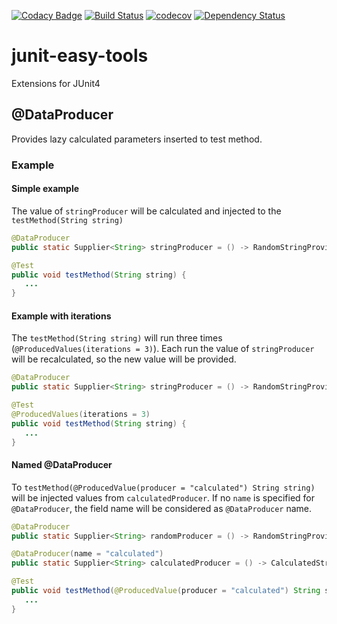 [![Codacy Badge](https://api.codacy.com/project/badge/Grade/edbdf73dad50403e8be8dfde05cb4107)](https://www.codacy.com/app/SeriyBg/junit-easy-tools?utm_source=github.com&utm_medium=referral&utm_content=SeriyBg/junit-easy-tools&utm_campaign=badger)
[![Build Status](https://travis-ci.org/SeriyBg/junit-easy-tools.svg?branch=master)](https://travis-ci.org/SeriyBg/junit-easy-tools)
[![codecov](https://codecov.io/gh/SeriyBg/junit-easy-tools/branch/master/graph/badge.svg)](https://codecov.io/gh/SeriyBg/junit-easy-tools)
[![Dependency Status](https://www.versioneye.com/user/projects/58bbf75f2ff683004468cc9f/badge.svg?style=flat-square)](https://www.versioneye.com/user/projects/58bbf75f2ff683004468cc9f)

# junit-easy-tools
Extensions for JUnit4

## @DataProducer
Provides lazy calculated parameters inserted to test method.
### Example

#### Simple example
The value of `stringProducer` will be calculated and injected to the `testMethod(String string)`
```java
@DataProducer
public static Supplier<String> stringProducer = () -> RandomStringProvider.get();

@Test
public void testMethod(String string) {
   ...
}
```

#### Example with iterations
The `testMethod(String string)` will run three times (`@ProducedValues(iterations = 3)`).
Each run the value of `stringProducer` will be recalculated, so the new value will be provided. 
```java
@DataProducer
public static Supplier<String> stringProducer = () -> RandomStringProvider.get();

@Test
@ProducedValues(iterations = 3)
public void testMethod(String string) {
   ...
}
```

#### Named @DataProducer
To `testMethod(@ProducedValue(producer = "calculated") String string)` will be injected values from `calculatedProducer`.
If no `name` is specified for `@DataProducer`, the field name will be considered as `@DataProducer` name.
```java
@DataProducer
public static Supplier<String> randomProducer = () -> RandomStringProvider.get();

@DataProducer(name = "calculated")
public static Supplier<String> calculatedProducer = () -> CalculatedStringProvider.get();

@Test
public void testMethod(@ProducedValue(producer = "calculated") String string) {
   ...
}
```
